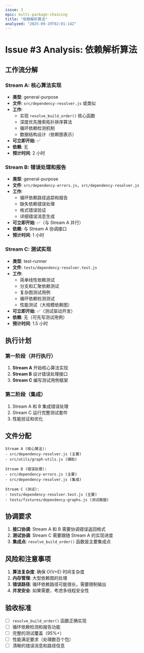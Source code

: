 ```yaml
---
issue: 3
epic: multi-package-chaining
title: "依赖解析算法"
analyzed: "2025-09-19T02:01:14Z"
---
```


# Issue #3 Analysis: 依赖解析算法

## 工作流分解

### Stream A: 核心算法实现
- **类型**: general-purpose
- **文件**: `src/dependency-resolver.js` 或类似
- **工作**:
  - 实现 `resolve_build_order()` 核心函数
  - 深度优先搜索拓扑排序算法
  - 循环依赖检测机制
  - 数据结构设计（依赖图表示）
- **可立即开始**: ✅
- **依赖**: 无
- **预计时间**: 2 小时

### Stream B: 错误处理和报告
- **类型**: general-purpose  
- **文件**: `src/dependency-errors.js`，`src/dependency-resolver.js`
- **工作**:
  - 循环依赖路径追踪和报告
  - 缺失依赖错误处理
  - 格式错误验证
  - 详细错误消息生成
- **可立即开始**: ✅（与 Stream A 并行）
- **依赖**: 与 Stream A 协调接口
- **预计时间**: 1 小时

### Stream C: 测试实现
- **类型**: test-runner
- **文件**: `tests/dependency-resolver.test.js`
- **工作**:
  - 简单线性依赖测试
  - 分支和汇聚依赖测试
  - 复杂图测试用例
  - 循环依赖检测测试
  - 性能测试（大规模依赖图）
- **可立即开始**: ✅（测试驱动开发）
- **依赖**: 无（可先写测试用例）
- **预计时间**: 1.5 小时

## 执行计划

### 第一阶段（并行执行）
1. **Stream A** 开始核心算法实现
2. **Stream B** 设计错误处理接口
3. **Stream C** 编写测试用例框架

### 第二阶段（集成）
1. Stream A 和 B 集成错误处理
2. Stream C 运行完整测试套件
3. 性能验证和优化

## 文件分配

```
Stream A (核心算法):
- src/dependency-resolver.js (主要)
- src/utils/graph-utils.js (辅助)

Stream B (错误处理):
- src/dependency-errors.js (主要)
- src/dependency-resolver.js (集成)

Stream C (测试):
- tests/dependency-resolver.test.js (主要)
- tests/fixtures/dependency-graphs.js (测试数据)
```

## 协调要求

1. **接口协调**: Stream A 和 B 需要协调错误返回格式
2. **测试协调**: Stream C 需要跟随 Stream A 的实现进度
3. **集成点**: `resolve_build_order()` 函数是主要集成点

## 风险和注意事项

1. **算法复杂度**: 确保 O(V+E) 时间复杂度
2. **内存管理**: 大型依赖图的处理
3. **错误路径**: 循环依赖路径可能很长，需要限制输出
4. **并发安全**: 如果需要，考虑多线程安全性

## 验收标准

- [ ] `resolve_build_order()` 函数正确实现
- [ ] 循环依赖检测和报告功能
- [ ] 完整的测试覆盖（95%+）
- [ ] 性能满足要求（处理数百个包）
- [ ] 清晰的错误消息和路径信息